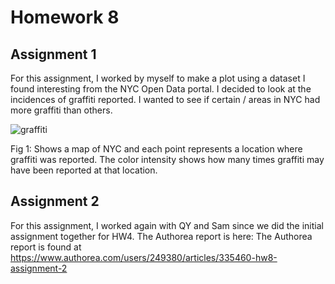 # Homework 8
## Assignment 1
For this assignment, I worked by myself to make a plot using a dataset I found interesting from the NYC Open Data portal. I decided to look at the incidences of graffiti reported. I wanted to see if certain / areas in NYC had more graffiti than others. 

![graffiti](../HW8_yg833/Map_Graffiti_Instance.png)

Fig 1: Shows a map of NYC and each point represents a location where graffiti was reported. The color intensity shows how many times graffiti may have been reported at that location. 

## Assignment 2
For this assignment, I worked again with QY and Sam since we did the initial assignment together for HW4. The Authorea report is here: The Authorea report is found at https://www.authorea.com/users/249380/articles/335460-hw8-assignment-2

